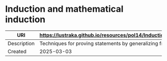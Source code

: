# Induction and mathematical induction

URI|https://lustraka.github.io/resources/pol14/InductionAndMathematicalInduction
-|-
Description|Techniques for proving statements by generalizing from specific cases.
Created|2025-03-03

